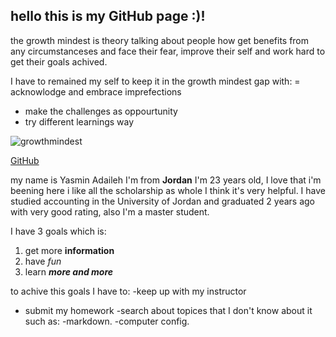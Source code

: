 ## hello this is my **GitHub** page :)! 

the growth mindest is theory talking about people how get benefits from any circumstanceses and face their fear, improve their self and work hard to get their goals achived.


I have to remained my self to keep it in the growth mindest gap with:
= acknowlodge and embrace imprefections 
+ make the challenges as oppourtunity 
+ try different learnings way 

![growthmindest](https://live.staticflickr.com/3175/5867129872_287550b610_b.jpg)


[GitHub](https://github.com/yasminadaileh1)

my name is Yasmin Adaileh I'm from **Jordan** I'm 23 years old, I love that i'm beening here i like all the scholarship as whole I think it's very helpful. I have studied accounting in the University of Jordan and graduated 2 years ago with very good rating, also I'm a master student. 


I have 3 goals which is:
1. get more **information**
2. have *fun*
3. learn _**more and more**_


to achive this goals I have to:
-keep up with my instructor
- submit my homework
-search about topices that I don't know about it such as:
  -markdown.
  -computer config.
